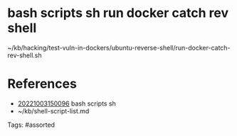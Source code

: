 # bash scripts sh run docker catch rev shell
~/kb/hacking/test-vuln-in-dockers/ubuntu-reverse-shell/run-docker-catch-rev-shell.sh

# References
- [20221003150096](/zet/20221003150096/) bash scripts sh
- ~/kb/shell-script-list.md

Tags:
    #assorted


